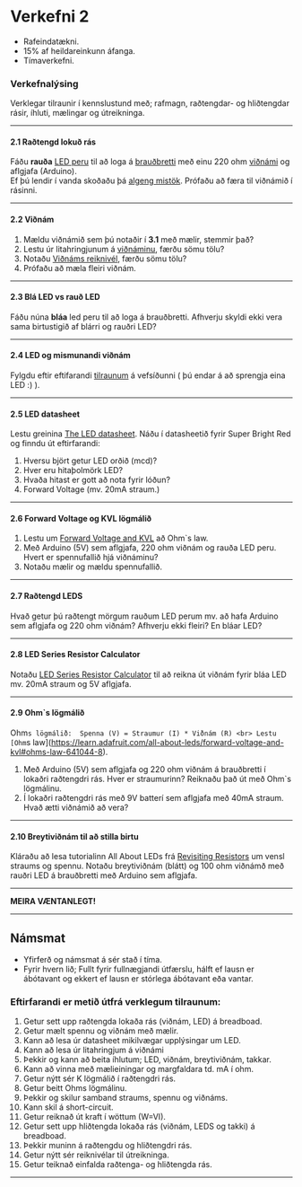 # Verkefni 2

- Rafeindatækni.
- 15% af heildareinkunn áfanga.
- Tímaverkefni.

### Verkefnalýsing
Verklegar tilraunir í kennslustund með; rafmagn, raðtengdar- og hliðtengdar rásir, íhluti, mælingar og útreikninga. <br>

---

#### 2.1 Raðtengd lokuð rás
Fáðu **rauða** [LED peru](https://www.instructables.com/Diodes/) til að loga á [brauðbretti](https://learn.adafruit.com/collins-lab-breadboards-and-perfboards) með einu 220 ohm [viðnámi](https://www.instructables.com/lesson/Resistors/) og aflgjafa (Arduino). <br> 
Ef þú lendir í vanda skoðaðu þá [algeng mistök](https://github.com/VESM1VS/AFANGI/wiki/Rafeindat%C3%A6kni#brau%C3%B0bretti-og-led-pera-algeng-mist%C3%B6k). Prófaðu að færa til viðnámið í rásinni.

---

#### 2.2 Viðnám
1. Mældu viðnámið sem þú notaðir í **3.1** með mælir, stemmir það? 
1. Lestu úr litahringjunum á [viðnáminu](https://www.instructables.com/Resistors/), færðu sömu tölu?
1. Notaðu [Viðnáms reiknivél](hhttps://resistorcolorcodecalc.com/), færðu sömu tölu?
1. Prófaðu að mæla fleiri viðnám.

---

#### 2.3 Blá LED vs rauð LED
Fáðu núna **bláa** led peru til að loga á brauðbretti. Afhverju skyldi ekki vera sama birtustigið af blárri og rauðri LED? 

---

#### 2.4 LED og mismunandi viðnám 
Fylgdu eftir eftifarandi [tilraunum](https://learn.adafruit.com/all-about-leds/what-are-leds-used-for) á vefsíðunni ( þú endar á að sprengja eina LED :) ).

---

#### 2.5 LED datasheet
Lestu greinina [The LED datasheet](https://learn.adafruit.com/all-about-leds/the-led-datasheet). Náðu í datasheetið fyrir Super Bright Red og finndu út eftirfarandi:

1. Hversu björt getur LED orðið (mcd)?
1. Hver eru hitaþolmörk LED?
1. Hvaða hitast er gott að nota fyrir lóðun?
1. Forward Voltage (mv. 20mA straum.)

---

#### 2.6 Forward Voltage og KVL lögmálið
1. Lestu um [Forward Voltage and KVL](https://learn.adafruit.com/all-about-leds/forward-voltage-and-kvl) að Ohm`s law.
1. Með Arduino (5V) sem aflgjafa, 220 ohm viðnám og rauða LED peru. Hvert er spennufallið hjá viðnáminu?
1. Notaðu mælir og mældu spennufallið. 

---

#### 2.7 Raðtengd LEDS 
Hvað getur þú raðtengt mörgum rauðum LED perum mv. að hafa Arduino sem aflgjafa og 220 ohm viðnám? Afhverju ekki fleiri? En bláar LED?

---

#### 2.8 LED Series Resistor Calculator
Notaðu [LED Series Resistor Calculator](https://www.digikey.com/en/resources/conversion-calculators/conversion-calculator-led-series-resistor) til að reikna út viðnám fyrir bláa LED mv. 20mA straum og 5V aflgjafa.
<!--
Formúlan til að finna út lágmarks viðnám fyrir t.d. LED er `Viðnám = (spenna frá orkugjafa - spennufall yfir LED) / LED current rating`
-->

---

#### 2.9 Ohm`s lögmálið
Ohm`s lögmálið:  Spenna (V) = Straumur (I) * Viðnám (R) <br>
Lestu [Ohm`s law](https://learn.adafruit.com/all-about-leds/forward-voltage-and-kvl#ohms-law-641044-8).

1. Með Arduino (5V) sem aflgjafa og 220 ohm viðnám á brauðbretti í lokaðri raðtengdri rás. Hver er straumurinn? Reiknaðu það út með Ohm`s lögmálinu. <!-- mældu strauminn með mælir. -->
1. Í lokaðri raðtengdri rás með 9V batterí sem aflgjafa með 40mA straum. Hvað ætti viðnámið að vera?

---

#### 2.10 Breytiviðnám til að stilla birtu
Kláraðu að lesa tutorialinn All About LEDs frá [Revisiting Resistors](https://learn.adafruit.com/all-about-leds/revisiting-resistors) um vensl straums og spennu.
Notaðu breytiviðnám (blátt) og 100 ohm viðnámð með rauðri LED á brauðbretti með Arduino sem aflgjafa.

---

**MEIRA VÆNTANLEGT!**

---

## Námsmat
- Yfirferð og námsmat á sér stað í tíma. 
- Fyrir hvern lið; Fullt fyrir fullnægjandi útfærslu, hálft ef lausn er ábótavant og ekkert ef lausn er stórlega ábótavant eða vantar. <br>

### Eftirfarandi er metið útfrá verklegum tilraunum:

1. Getur sett upp raðtengda lokaða rás (viðnám, LED) á breadboad. 
1. Getur mælt spennu og viðnám með mælir.
1. Kann að lesa úr datasheet mikilvægar upplýsingar um LED.
1. Kann að lesa úr litahringjum á viðnámi
1. Þekkir og kann að beita íhlutum; LED, viðnám, breytiviðnám, takkar.
1. Kann að vinna með mælieiningar og margfaldara td. mA í ohm.
1. Getur nýtt sér K lögmálið í raðtengdri rás. 
1. Getur beitt Ohms lögmálinu.
1. Þekkir og skilur samband straums, spennu og viðnáms.
1. Kann skil á short-circuit.
1. Getur reiknað út kraft í wöttum (W=VI). 
1. Getur sett upp hliðtengda lokaða rás (viðnám, LEDS og takki) á breadboad.
1. Þekkir muninn á raðtengdu og hliðtengdri rás.
1. Getur nýtt sér reiknivélar til útreikninga.
1. Getur teiknað einfalda raðtenga- og hliðtengda rás.

---



